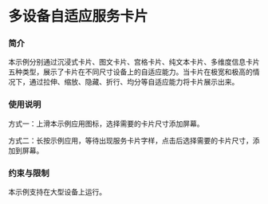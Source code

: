 # 多设备自适应服务卡片<a name="ZH-CN_TOPIC_0000001134880540"></a>

### 简介<a name="section1671095819312"></a>

本示例分别通过沉浸式卡片、图文卡片、宫格卡片、纯文本卡片、多维度信息卡片五种类型，展示了卡片在不同尺寸设备上的自适应能力。当卡片在极宽和极高的情况下，通过拉伸、缩放、隐藏、折行、均分等自适应能力将卡片展示出来。

### 使用说明<a name="section18306125344"></a>

方式一：上滑本示例应用图标，选择需要的卡片尺寸添加屏幕。

方式二：长按示例应用，等待出现服务卡片字样，点击后选择需要的卡片尺寸，添加到屏幕。

### 约束与限制<a name="section1331285614344"></a>

本示例支持在大型设备上运行。
